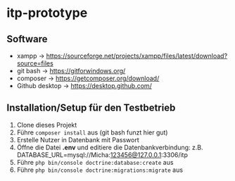 # itp-prototype

## Software
* xampp -> https://sourceforge.net/projects/xampp/files/latest/download?source=files
* git bash -> https://gitforwindows.org/
* composer -> https://getcomposer.org/download/
* Github desktop -> https://desktop.github.com/

## Installation/Setup für den Testbetrieb

1. Clone dieses Projekt
2. Führe ``composer install`` aus (git bash funzt hier gut)
3. Erstelle Nutzer in Datenbank mit Passwort
4. Öffne die Datei __.env__ und editiere die Datenbankverbindung: z.B. DATABASE_URL=mysql://Micha:123456@127.0.0.1:3306/itp
5. Führe ``php bin/console doctrine:database:create`` aus
6. Führe ``php bin/console doctrine:migrations:migrate`` aus
